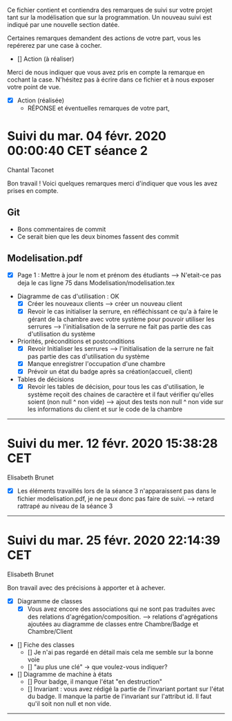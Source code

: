 Ce fichier contient et contiendra des remarques de suivi sur votre
projet tant sur la modélisation que sur la programmation. Un nouveau
suivi est indiqué par une nouvelle section datée.

Certaines remarques demandent des actions de votre part, vous les
repérerez par une case à cocher.

- []  Action (à réaliser)

Merci de nous indiquer que vous avez pris en compte la remarque en
cochant la case. N'hésitez pas à écrire dans ce fichier et à nous
exposer votre point de vue.

- [x] Action (réalisée)
    - RÉPONSE et éventuelles remarques de votre part,


# Suivi du mar. 04 févr. 2020 00:00:40 CET séance 2
Chantal Taconet

Bon travail ! Voici quelques remarques merci d'indiquer que vous les avez prises en compte.


## Git
- Bons commentaires de commit
- Ce serait bien que les deux binomes fassent des commit

## Modelisation.pdf
- [x] Page 1 : Mettre à jour le nom et prénom des étudiants
--> N'etait-ce pas deja le cas ligne 75 dans Modelisation/modelisation.tex
- Diagramme de cas d'utilisation : OK
    - [x] Créer les nouveaux clients --> créer un nouveau client
    - [x] Revoir le cas initialiser la serrure, en réfléchissant ce qu'a à faire le gérant de la chambre avec votre système pour pouvoir utiliser les serrures
    --> l'initialisation de la serrure ne fait pas partie des cas d'utilisation du système
- Priorités, préconditions et postconditions
    - [x] Revoir Initialiser les serrures
    --> l'initialisation de la serrure ne fait pas partie des cas d'utilisation du système
    - [x] Manque enregistrer l'occupation d'une chambre
    - [x] Prévoir un état du badge après sa création(accueil, client)
- Tables de décisions
  - [x] Revoir les tables de décision, pour tous les cas d'utilisation, le système reçoit des chaines de caractère et il faut vérifier qu'elles soient  (non null ^ non vide)
  --> ajout des tests non null ^ non vide sur les informations du client et sur le code de la chambre

---

# Suivi du mer. 12 févr. 2020 15:38:28 CET
Elisabeth Brunet

- [x] Les éléments travaillés lors de la séance 3 n'apparaissent pas dans le fichier modelisation.pdf, je ne peux donc pas faire de suivi.
--> retard rattrapé au niveau de la séance 3


---

# Suivi du mar. 25 févr. 2020 22:14:39 CET
Elisabeth Brunet

Bon travail avec des précisions à apporter et à achever.

- [x] Diagramme de classes
    - [x] Vous avez encore des associations qui ne sont pas traduites avec des relations d'agrégation/composition.
    --> relations d'agrégations ajoutées au diagramme de classes entre Chambre/Badge et Chambre/Client
- [] Fiche des classes
    - [] Je n'ai pas regardé en détail mais cela me semble sur la bonne voie
    - [] "au plus une clé" -> que voulez-vous indiquer? 
- [] Diagramme de machine à états
    - [] Pour badge, il manque l'état "en destruction"
    - [] Invariant : vous avez rédigé la partie de l'invariant portant sur l'état du badge. Il manque la partie de l'invariant sur l'attribut id. Il faut qu'il soit non null et non vide.
    

---
